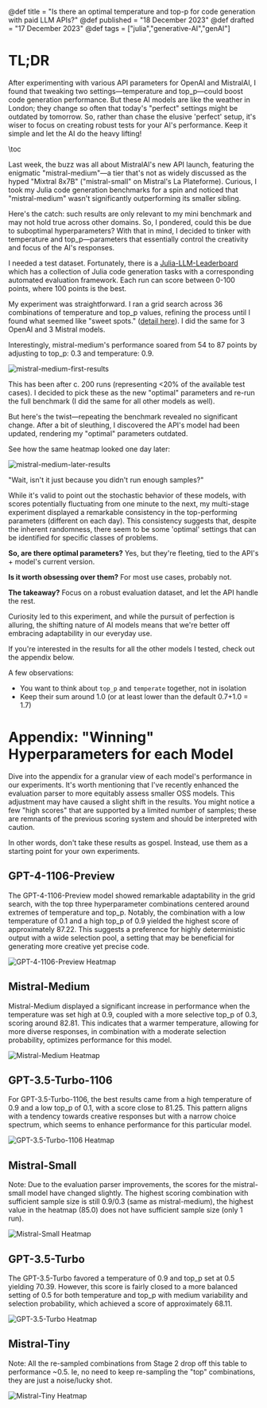 @def title = "Is there an optimal temperature and top-p for code generation with paid LLM APIs?"
@def published = "18 December 2023"
@def drafted = "17 December 2023"
@def tags = ["julia","generative-AI","genAI"]

# TL;DR
After experimenting with various API parameters for OpenAI and MistralAI, I found that tweaking two settings—temperature and top_p—could boost code generation performance. But these AI models are like the weather in London; they change so often that today's "perfect" settings might be outdated by tomorrow. So, rather than chase the elusive 'perfect' setup, it's wiser to focus on creating robust tests for your AI's performance. Keep it simple and let the AI do the heavy lifting!

\toc 

Last week, the buzz was all about MistralAI's new API launch, featuring the enigmatic "mistral-medium"—a tier that's not as widely discussed as the hyped "Mixtral 8x7B" ("mistral-small" on Mistral's La Plateforme). Curious, I took my Julia code generation benchmarks for a spin and noticed that "mistral-medium" wasn't significantly outperforming its smaller sibling.

Here's the catch: such results are only relevant to my mini benchmark and may not hold true across other domains. So, I pondered, could this be due to suboptimal hyperparameters? With that in mind, I decided to tinker with temperature and top_p—parameters that essentially control the creativity and focus of the AI's responses.

I needed a test dataset. Fortunately, there is a [Julia-LLM-Leaderboard](https://github.com/svilupp/Julia-LLM-Leaderboard) which has a collection of Julia code generation tasks with a corresponding automated evaluation framework. Each run can score between 0-100 points, where 100 points is the best.

My experiment was straightforward. I ran a grid search across 36 combinations of temperature and top_p values, refining the process until I found what seemed like "sweet spots." ([detail here](https://github.com/svilupp/Julia-LLM-Leaderboard/tree/main/experiments/hyperparams-search-paid-apis-v01)). I did the same for 3 OpenAI and 3 Mistral models.

Interestingly, mistral-medium's performance soared from 54 to 87 points by adjusting to top_p: 0.3 and temperature: 0.9. 

![mistral-medium-first-results](/assets/llm_code_generation_experiment/mistral-medium-parameter-search-stage2-20231215.png)

This has been after c. 200 runs (representing <20% of the available test cases). I decided to pick these as the new "optimal" parameters and re-run the full benchmark (I did the same for all other models as well).

But here's the twist—repeating the benchmark revealed no significant change. After a bit of sleuthing, I discovered the API's model had been updated, rendering my "optimal" parameters outdated.

See how the same heatmap looked one day later:

![mistral-medium-later-results](/assets/llm_code_generation_experiment/mistral-medium-parameter-search-stage2-20231216.png)

"Wait, isn't it just because you didn't run enough samples?"

While it's valid to point out the stochastic behavior of these models, with scores potentially fluctuating from one minute to the next, my multi-stage experiment displayed a remarkable consistency in the top-performing parameters (different on each day). This consistency suggests that, despite the inherent randomness, there seem to be some 'optimal' settings that can be identified for specific classes of problems.

**So, are there optimal parameters?** Yes, but they're fleeting, tied to the API's + model's current version. 

**Is it worth obsessing over them?** For most use cases, probably not. 

**The takeaway?** Focus on a robust evaluation dataset, and let the API handle the rest.

Curiosity led to this experiment, and while the pursuit of perfection is alluring, the shifting nature of AI models means that we're better off embracing adaptability in our everyday use.

If you're interested in the results for all the other models I tested, check out the appendix below.

A few observations:

- You want to think about `top_p` and `temperate` together, not in isolation
- Keep their sum around 1.0 (or at least lower than the default 0.7+1.0 = 1.7)

# Appendix: "Winning" Hyperparameters for each Model

Dive into the appendix for a granular view of each model's performance in our experiments. It's worth mentioning that I've recently enhanced the evaluation parser to more equitably assess smaller OSS models. This adjustment may have caused a slight shift in the results. You might notice a few "high scores" that are supported by a limited number of samples; these are remnants of the previous scoring system and should be interpreted with caution.

In other words, don't take these results as gospel. Instead, use them as a starting point for your own experiments.

## GPT-4-1106-Preview

The GPT-4-1106-Preview model showed remarkable adaptability in the grid search, with the top three hyperparameter combinations centered around extremes of temperature and top_p. Notably, the combination with a low temperature of 0.1 and a high top_p of 0.9 yielded the highest score of approximately 87.22. This suggests a preference for highly deterministic output with a wide selection pool, a setting that may be beneficial for generating more creative yet precise code.

![GPT-4-1106-Preview Heatmap](/assets/llm_code_generation_experiment/gpt-4-1106-preview-parameter-search.png)

## Mistral-Medium

Mistral-Medium displayed a significant increase in performance when the temperature was set high at 0.9, coupled with a more selective top_p of 0.3, scoring around 82.81. This indicates that a warmer temperature, allowing for more diverse responses, in combination with a moderate selection probability, optimizes performance for this model.

![Mistral-Medium Heatmap](/assets/llm_code_generation_experiment/mistral-medium-parameter-search.png)

## GPT-3.5-Turbo-1106

For GPT-3.5-Turbo-1106, the best results came from a high temperature of 0.9 and a low top_p of 0.1, with a score close to 81.25. This pattern aligns with a tendency towards creative responses but with a narrow choice spectrum, which seems to enhance performance for this particular model.

![GPT-3.5-Turbo-1106 Heatmap](/assets/llm_code_generation_experiment/gpt-3.5-turbo-1106-parameter-search.png)

## Mistral-Small

Note: Due to the evaluation parser improvements, the scores for the mistral-small model have changed slightly. The highest scoring combination with sufficient sample size is still 0.9/0.3 (same as mistral-medium), the highest value in the heatmap (85.0) does not have sufficient sample size (only 1 run).

![Mistral-Small Heatmap](/assets/llm_code_generation_experiment/mistral-small-parameter-search.png)

## GPT-3.5-Turbo

The GPT-3.5-Turbo favored a temperature of 0.9 and top_p set at 0.5 yielding 70.39. However, this score is fairly closed to a more balanced setting of 0.5 for both temperature and top_p with medium variability and selection probability, which achieved a score of approximately 68.11.

![GPT-3.5-Turbo Heatmap](/assets/llm_code_generation_experiment/gpt-3.5-turbo-parameter-search.png)

## Mistral-Tiny

Note: All the re-sampled combinations from Stage 2 drop off this table to performance ~0.5. Ie, no need to keep re-sampling the "top" combinations, they are just a noise/lucky shot.

![Mistral-Tiny Heatmap](/assets/llm_code_generation_experiment/mistral-tiny-parameter-search.png)